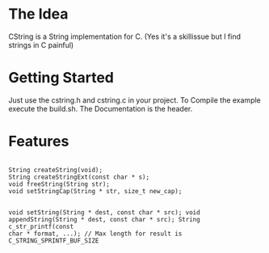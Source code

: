 # The Idea
CString is a String implementation for C. (Yes it's a skillissue but I find strings in C painful)

# Getting Started
Just use the cstring.h and cstring.c in your project.
To Compile the example execute the build.sh.
The Documentation is the header.

# Features
<p><code>
String createString(void);
String createStringExt(const char * s);
void freeString(String str);
void setStringCap(String * str, size_t new_cap);

void setString(String * dest, const char * src);
void appendString(String * dest, const char * src);
String c_str_printf(const char * format, ...); // Max length for result is C_STRING_SPRINTF_BUF_SIZE
</code></p>
